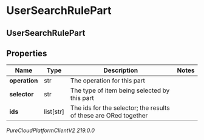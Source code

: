 # UserSearchRulePart

## UserSearchRulePart

## Properties

|Name | Type | Description | Notes|
|------------ | ------------- | ------------- | -------------|
| **operation** | str | The operation for this part | |
| **selector** | str | The type of item being selected by this part | |
| **ids** | list[str] | The ids for the selector; the results of these are ORed together | |



_PureCloudPlatformClientV2 219.0.0_
